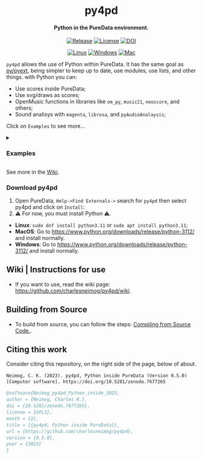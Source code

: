 <p align="center">
  <h1 align="center">py4pd</h1>
  <h4 align="center">Python in the PureData environment.</h4>
</p>
<p align="center">
    <a href="https://github.com/charlesneimog/py4pd/releases/latest"><img src="https://img.shields.io/github/release/charlesneimog/py4pd.svg?include_prereleases" alt="Release"></a>
    <a href="https://github.com/plugdata-team/plugdata/blob/main/LICENSE"><img src="https://img.shields.io/badge/license-GPL--v3-blue.svg" alt="License"></a>
    <a href="https://zenodo.org/record/7677265"><img src="https://zenodo.org/badge/doi/10.5281/zenodo.7677265.svg" alt="DOI"></a>
</p>
    
<p align="center">
  <a href="https://github.com/charlesneimog/py4pd/actions/workflows/Linux.yml"><img src="https://github.com/charlesneimog/py4pd/actions/workflows/Linux.yml/badge.svg?branch=develop" alt="Linux"></a>
  <a href="https://github.com/charlesneimog/py4pd/actions/workflows/Windows.yml"><img src="https://github.com/charlesneimog/py4pd/actions/workflows/Windows.yml/badge.svg?branch=develop" alt="Windows"></a>
  <a href="https://github.com/charlesneimog/py4pd/actions/workflows/Mac.yml"><img src="https://github.com/charlesneimog/py4pd/actions/workflows/Mac.yml/badge.svg?branch=develop" alt="Mac"></a>
</p>

`py4pd` allows the use of Python within PureData. It has the same goal as [py/pyext](https://github.com/grrrr/py), being simpler to keep up to date, use modules, use lists, and other things.  with Python you can:
* Use scores inside PureData;
* Use svg/draws as scores;
* OpenMusic functions in libraries like `om_py`, `music21`, `neoscore`, and others;
* Sound analisys with `magenta`, `librosa`, and `pyAudioAnalaysis`;

Click on `Examples` to see more...

<details>
  <summary><h3>Examples</h3></summary>
  <details>
    <summary><h4>Scores</h4></summary>
      <img src=https://raw.githubusercontent.com/charlesneimog/py4pd/develop/resources/examples/scores/score.gif </img>
  </details>
  <details>
    <summary><h4>Data graphs</h4></summary>
      <img src=https://raw.githubusercontent.com/charlesneimog/py4pd/develop/resources/examples/scores/score.gif </img>
  </details>
</details>

See more in the [Wiki](https://github.com/charlesneimog/py4pd/wiki/Music-Examples).


### Download py4pd
1. Open PureData, `Help->Find Externals->` search for `py4pd` then select py4pd and click on `Install`: 
2. ⚠️ For now, you must install Python ⚠️.

* **Linux**: `sudo dnf install python3.11` or `sudo apt install python3.11`;
* **MacOS**: Go to https://www.python.org/downloads/release/python-3112/ and install normally.
* **Windows**: Go to https://www.python.org/downloads/release/python-3112/ and install normally.

## Wiki | Instructions for use

* If you want to use, read the wiki page: https://github.com/charlesneimog/py4pd/wiki.

## Building from Source

* To build from source, you can follow the steps: [Compiling from Source Code.](https://github.com/charlesneimog/py4pd/blob/master/resources/BUILD.md).

## Citing this work

Consider citing this repository, on the right side of the page, below of about.

```APA
Neimog, C. K. (2023). py4pd, Python inside PureData (Version 0.5.0) [Computer software]. https://doi.org/10.5281/zenodo.7677265
```
``` bibtex
@software{Neimog_py4pd_Python_inside_2023,
author = {Neimog, Charles K.},
doi = {10.5281/zenodo.7677265},
license = {GPL3},
month = {2},
title = {{py4pd, Python inside PureData}},
url = {https://github.com/charlesneimog/py4pd},
version = {0.5.0},
year = {2023}
}
```

